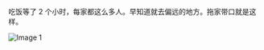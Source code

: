 吃饭等了 2 个小时，每家都这么多人。早知道就去偏远的地方。拖家带口就是这样。

![Image 1](https://files.e5n.cc/media_attachments/files/114/279/551/414/760/139/original/7f433cd91a9c8caa.jpg)